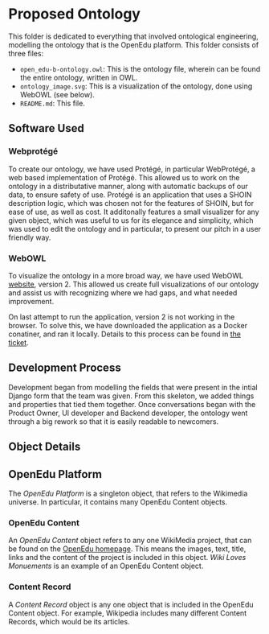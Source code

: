 

# Proposed Ontology

This folder is dedicated to everything that involved ontological engineering, modelling the ontology that is the OpenEdu platform. This folder consists of three files:
- `open_edu-b-ontology.owl`: This is the ontology file, wherein can be found the entire ontology, written in OWL. 
- `ontology_image.svg`: This is a visualization of the ontology, done using WebOWL (see below). 
- `README.md`: This file. 

## Software Used

### Webprotégé
To create our ontology, we have used Protégé, in particular WebProtégé, a web based implementation of Protégé. This allowed us to work on the ontology in a distributative manner, along with automatic backups of our data, to ensure safety of use. Protégé is an application that uses a SHOIN description logic, which was chosen not for the features of SHOIN, but for ease of use, as well as cost. It additonally features a small visualizer for any given object, which was useful to us for its elegance and simplicity, which was used to edit the ontology and in particular, to present our pitch in a user friendly way. 

### WebOWL
To visualize the ontology in a more broad way, we have used WebOWL [website](http://vowl.visualdataweb.org/webvowl.html), version 2. This allowed us create full visualizations of our ontology and assist us with recognizing where we had gaps, and what needed improvement.

On last attempt to run the application, version 2 is not working in the browser. To solve this, we have downloaded the application as a Docker conatiner, and ran it locally. Details to this process can be found in [the ticket](https://github.com/WomenPlusPlus/deploy-impact-22-openedu-b/issues/68). 

## Development Process

Development began from modelling the fields that were present in the intial Django form that the team was given. From this skeleton, we added things and properties that tied them together. Once conversations began with the Product Owner, UI developer and Backend developer, the ontology went through a big rework so that it is easily readable to newcomers.

## Object Details

## OpenEdu Platform
The *OpenEdu Platform* is a singleton object, that refers to the Wikimedia universe. In particular, it contains many OpenEdu Content objects. 

### OpenEdu Content
An *OpenEdu Content* object refers to any one WikiMedia project, that can be found on the [OpenEdu homepage](https://openedu.ch/en/). This means the images, text, title, links and the content of the project is included in this object. _Wiki Loves Monuements_ is an example of an OpenEdu Content object.

### Content Record
A *Content Record* object is any one object that is included in the OpenEdu Content object. For example, Wikipedia includes many different Content Records, which would be its articles.

### 
